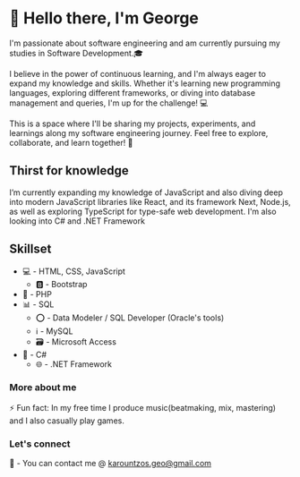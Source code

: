# 👋 Hello there, I'm George 
I'm passionate about software engineering and am currently pursuing my studies in Software Development.🎓

I believe in the power of continuous learning, and I'm always eager to expand my knowledge and skills. Whether it's learning new programming languages, exploring different frameworks, or diving into database management and queries, I'm up for the challenge! 💻

This is a space where I'll be sharing my projects, experiments, and learnings along my software engineering journey. Feel free to explore, collaborate, and learn together! 🚀

## Thirst for knowledge
I’m currently expanding my knowledge of JavaScript and also diving deep into modern JavaScript libraries like React, and its framework Next, Node.js, as well as exploring TypeScript for type-safe web development. I'm also looking into C# and .NET Framework

## Skillset
* 💻 - HTML, CSS, JavaScript
  * 🅱️ - Bootstrap
* 🐘 - PHP
* 📊 - SQL
  * ⭕ - Data Modeler / SQL Developer (Oracle's tools)
  * ℹ️ - MySQL
  * 🗃️ - Microsoft Access
* 🔵 - C#
  * 🌐 - .NET Framework

### More about me
⚡ Fun fact: In my free time I produce music(beatmaking, mix, mastering) and I also casually play games.

### Let's connect
📩 - You can contact me @ karountzos.geo@gmail.com
